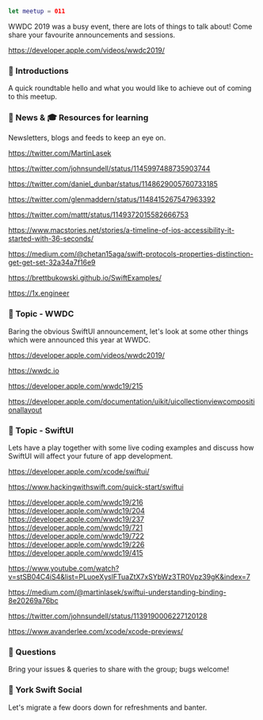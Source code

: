 ```swift

let meetup = 011

```

WWDC 2019 was a busy event, there are lots of things to talk about! Come share your favourite announcements and sessions.

https://developer.apple.com/videos/wwdc2019/

### 🖖 Introductions

A quick roundtable hello and what you would like to achieve out of coming to this meetup.

### 📢 News & 🎓 Resources for learning

Newsletters, blogs and feeds to keep an eye on.


https://twitter.com/MartinLasek

https://twitter.com/johnsundell/status/1145997488735903744

https://twitter.com/daniel_dunbar/status/1148629005760733185

https://twitter.com/glenmaddern/status/1148415267547963392

https://twitter.com/mattt/status/1149372015582666753

https://www.macstories.net/stories/a-timeline-of-ios-accessibility-it-started-with-36-seconds/

https://medium.com/@chetan15aga/swift-protocols-properties-distinction-get-get-set-32a34a7f16e9

https://brettbukowski.github.io/SwiftExamples/

https://1x.engineer


### 🚀 Topic - WWDC

Baring the obvious SwiftUI announcement, let's look at some other things which were announced this year at WWDC.

https://developer.apple.com/videos/wwdc2019/

https://wwdc.io

https://developer.apple.com/wwdc19/215

https://developer.apple.com/documentation/uikit/uicollectionviewcompositionallayout

### 🚀 Topic - SwiftUI

Lets have a play together with some live coding examples and discuss how SwiftUI will affect your future of app development.

https://developer.apple.com/xcode/swiftui/

https://www.hackingwithswift.com/quick-start/swiftui

https://developer.apple.com/wwdc19/216
https://developer.apple.com/wwdc19/204
https://developer.apple.com/wwdc19/237
https://developer.apple.com/wwdc19/721
https://developer.apple.com/wwdc19/722
https://developer.apple.com/wwdc19/226
https://developer.apple.com/wwdc19/415

https://www.youtube.com/watch?v=stSB04C4iS4&list=PLuoeXyslFTuaZtX7xSYbWz3TR0Vpz39gK&index=7

https://medium.com/@martinlasek/swiftui-understanding-binding-8e20269a76bc

https://twitter.com/johnsundell/status/1139190006227120128

https://www.avanderlee.com/xcode/xcode-previews/

### 🙋 Questions

Bring your issues & queries to share with the group; bugs welcome!

### 🍻 York Swift Social

Let's migrate a few doors down for refreshments and banter.

